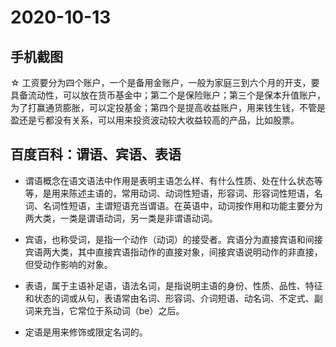 # 2020-10-13

## 手机截图

☆ 工资要分为四个账户，一个是备用金账户，一般为家庭三到六个月的开支，要具备流动性，可以放在货币基金中；第二个是保险账户；第三个是保本升值账户，为了打赢通货膨胀，可以定投基金；第四个是提高收益账户，用来钱生钱，不管是盈还是亏都没有关系，可以用来投资波动较大收益较高的产品，比如股票。 

## 百度百科：谓语、宾语、表语

* 谓语概念在语文语法中作用是表明主语怎么样、有什么性质、处在什么状态等等，是用来陈述主语的，常用动词、动词性短语，形容词、形容词性短语，名词、名词性短语，主谓短语充当谓语。在英语中，动词按作用和功能主要分为两大类，一类是谓语动词，另一类是非谓语动词。

* 宾语，也称受词，是指一个动作（动词）的接受者。宾语分为直接宾语和间接宾语两大类，其中直接宾语指动作的直接对象，间接宾语说明动作的非直接，但受动作影响的对象。

* 表语，属于主语补足语，语法名词，是指说明主语的身份、性质、品性、特征和状态的词或从句，表语常由名词、形容词、介词短语、动名词、不定式、副词来充当，它常位于系动词（be）之后。

* 定语是用来修饰或限定名词的。